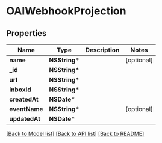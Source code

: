 # OAIWebhookProjection

## Properties
Name | Type | Description | Notes
------------ | ------------- | ------------- | -------------
**name** | **NSString*** |  | [optional] 
**_id** | **NSString*** |  | 
**url** | **NSString*** |  | 
**inboxId** | **NSString*** |  | 
**createdAt** | **NSDate*** |  | 
**eventName** | **NSString*** |  | [optional] 
**updatedAt** | **NSDate*** |  | 

[[Back to Model list]](../README#documentation-for-models) [[Back to API list]](../README#documentation-for-api-endpoints) [[Back to README]](../README)


